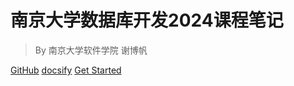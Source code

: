 # 南京大学数据库开发2024课程笔记

> By 南京大学软件学院 谢博帆

[GitHub](https://github.com/nboxff) [docsify](https://docsify.js.org/#/quickstart)  [Get Started](/README.md)